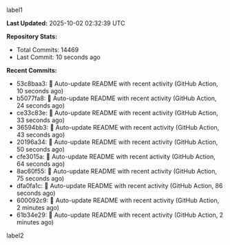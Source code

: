 
label1 
<!-- ACTIVITY_START -->
**Last Updated:** 2025-10-02 02:32:39 UTC

**Repository Stats:**
- Total Commits: 14469
- Last Commit: 10 seconds ago

**Recent Commits:**
- 53c8baa3: 🤖 Auto-update README with recent activity (GitHub Action, 10 seconds ago)
- b5077fa8: 🤖 Auto-update README with recent activity (GitHub Action, 24 seconds ago)
- ce33c83e: 🤖 Auto-update README with recent activity (GitHub Action, 33 seconds ago)
- 36594bb3: 🤖 Auto-update README with recent activity (GitHub Action, 43 seconds ago)
- 20196a34: 🤖 Auto-update README with recent activity (GitHub Action, 50 seconds ago)
- cfe3015a: 🤖 Auto-update README with recent activity (GitHub Action, 64 seconds ago)
- 8ac60f55: 🤖 Auto-update README with recent activity (GitHub Action, 75 seconds ago)
- dfa0fa1c: 🤖 Auto-update README with recent activity (GitHub Action, 86 seconds ago)
- 600092c9: 🤖 Auto-update README with recent activity (GitHub Action, 2 minutes ago)
- 61b34e29: 🤖 Auto-update README with recent activity (GitHub Action, 2 minutes ago)
<!-- ACTIVITY_END -->

label2
